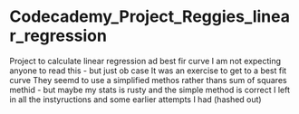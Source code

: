 # Codecademy_Project_Reggies_linear_regression
Project to calculate linear regression ad best fir curve
I am not expecting anyone to read this - but just ob case
It was an exercise to get to a best fit curve
They seemd to use a simplified methos rather thans sum of squares methid - but maybe my stats is rusty and the simple method is correct
I left in all the instyructions and some earlier attempts I had (hashed out) 

